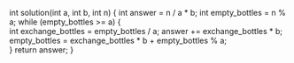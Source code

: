 int solution(int a, int b, int n) {
    int answer = n / a * b; 
    int empty_bottles = n % a;
    while (empty_bottles >= a) {  
        int exchange_bottles = empty_bottles / a; 
        answer += exchange_bottles * b; 
        empty_bottles = exchange_bottles * b + empty_bottles % a;  
    }
    return answer;
}
